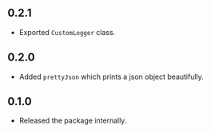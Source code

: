 ## 0.2.1

* Exported `CustomLogger` class.

## 0.2.0

* Added `prettyJson` which prints a json object beautifully.

## 0.1.0

* Released the package internally.
